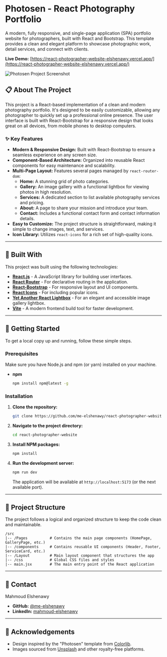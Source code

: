 # Photosen - React Photography Portfolio

A modern, fully responsive, and single-page application (SPA) portfolio website for photographers, built with React and Bootstrap. This template provides a clean and elegant platform to showcase photographic work, detail services, and connect with clients.

**Live Demo:** [https://react-photographer-website-elshenawy.vercel.app/](https://react-photographer-website-elshenawy.vercel.app/)

![Photosen Project Screenshot](https://i.ibb.co/L5hS5h7/photosen-website.png)

## 📋 About The Project

This project is a React-based implementation of a clean and modern photography portfolio. It's designed to be easily customizable, allowing any photographer to quickly set up a professional online presence. The user interface is built with React-Bootstrap for a responsive design that looks great on all devices, from mobile phones to desktop computers.

### ✨ Key Features

*   **Modern & Responsive Design:** Built with React-Bootstrap to ensure a seamless experience on any screen size.
*   **Component-Based Architecture:** Organized into reusable React components for easy maintenance and scalability.
*   **Multi-Page Layout:** Features several pages managed by `react-router-dom`:
    *   **Home:** A stunning grid of photo categories.
    *   **Gallery:** An image gallery with a functional lightbox for viewing photos in high resolution.
    *   **Services:** A dedicated section to list available photography services and pricing.
    *   **About:** A page to share your mission and introduce your team.
    *   **Contact:** Includes a functional contact form and contact information details.
*   **Easy to Customize:** The project structure is straightforward, making it simple to change images, text, and services.
*   **Icon Library:** Utilizes `react-icons` for a rich set of high-quality icons.

---

## 🚀 Built With

This project was built using the following technologies:

*   [**React.js**](https://reactjs.org/) - A JavaScript library for building user interfaces.
*   [**React Router**](https://reactrouter.com/) - For declarative routing in the application.
*   [**React-Bootstrap**](https://react-bootstrap.github.io/) - For responsive layout and UI components.
*   [**React Icons**](https://react-icons.github.io/react-icons/) - For including popular icons.
*   [**Yet Another React Lightbox**](https://yet-another-react-lightbox.com/) - For an elegant and accessible image gallery lightbox.
*   [**Vite**](https://vitejs.dev/) - A modern frontend build tool for faster development.

---

## 🔧 Getting Started

To get a local copy up and running, follow these simple steps.

### Prerequisites

Make sure you have Node.js and npm (or yarn) installed on your machine.

*   **npm**
    ```sh
    npm install npm@latest -g
    ```

### Installation

1.  **Clone the repository:**
    ```sh
    git clone https://github.com/me-elshenawy/react-photographer-website.git
    ```
2.  **Navigate to the project directory:**
    ```sh
    cd react-photographer-website
    ```
3.  **Install NPM packages:**
    ```sh
    npm install
    ```
4.  **Run the development server:**
    ```sh
    npm run dev
    ```
    The application will be available at `http://localhost:5173` (or the next available port).

---

## 📂 Project Structure

The project follows a logical and organized structure to keep the code clean and maintainable.

```
/src
|-- /Pages          # Contains the main page components (HomePage, GalleryPage, etc.)
|-- /components     # Contains reusable UI components (Header, Footer, ServiceCard, etc.)
|-- /Layout         # Main layout component that structures the app
|-- /css            # Global CSS files and styles
|-- main.jsx        # The main entry point of the React application
```

---

## 📧 Contact

Mahmoud Elshenawy

*   **GitHub:** [@me-elshenawy](https://github.com/me-elshenawy)
*   **LinkedIn:** [mahmoud-elshenawy](https://www.linkedin.com/in/mahmoud-elshenawy-05711622a/)

---

## 🙏 Acknowledgements

*   Design inspired by the "Photosen" template from [Colorlib](https://colorlib.com/).
*   Images sourced from [Unsplash](https://unsplash.com/) and other royalty-free platforms.
